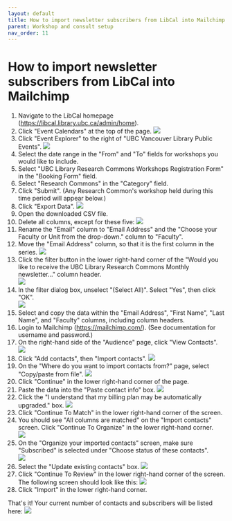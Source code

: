 ```yaml
---
layout: default
title: How to import newsletter subscribers from LibCal into Mailchimp
parent: Workshop and consult setup
nav_order: 11
---
```

# How to import newsletter subscribers from LibCal into Mailchimp
1. Navigate to the LibCal homepage (https://libcal.library.ubc.ca/admin/home).
2. Click "Event Calendars" at the top of the page.
![](/assets/images/event_calendars.png)
3. Click "Event Explorer" to the right of "UBC Vancouver Library Public Events".
![](/assets/images/event_explorer.png)
4. Select the date range in the "From" and "To" fields for workshops you would like to include.
5. Select "UBC Library Research Commons Workshops Registration Form" in the "Booking Form" field.
6. Select "Research Commons" in the "Category" field.
7. Click "Submit". (Any Research Common's workshop held during this time period will appear below.)
8. Click "Export Data".
![](/assets/images/event_explorer_fields.png)
9. Open the downloaded CSV file.
10. Delete all columns, except for these five:
![](/assets/images/five_columns.png)
11. Rename the "Email" column to "Email Address" and the "Choose your Faculty or Unit from the drop-down." column to "Faculty".
12. Move the "Email Address" column, so that it is the first column in the series.
![](/assets/images/five_columns_revised.png)
13. Click the filter button in the lower right-hand corner of the "Would you like to receive the UBC Library Research Commons Monthly newsletter..." column header.  
![](/assets/images/filter_button.png)
14. In the filter dialog box, unselect "(Select All)". Select "Yes", then click "OK".  
![](/assets/images/filter_popup.png)
15. Select and copy the data within the "Email Address", "First Name", "Last Name", and "Faculty" columns, including column headers.
16. Login to Mailchimp (https://mailchimp.com/). (See documentation for username and password.)
17. On the right-hand side of the "Audience" page, click "View Contacts".
![](/assets/view_contacts.png)
18. Click "Add contacts", then "Import contacts".
![](/assets/add_import_contacts.png)
19. On the "Where do you want to import contacts from?" page, select "Copy/paste from file".
![](/assets/copy_paste_file.png)
20. Click "Continue" in the lower right-hand corner of the page.
21. Paste the data into the "Paste contact info" box.
![](/assets/paste_excel.png)
22. Click the "I understand that my billing plan may be automatically upgraded." box.
![](/assets/billing_plan.png)
23. Click "Continue To Match" in the lower right-hand corner of the screen.
24. You should see "All columns are matched" on the "Import contacts" screen. Click "Continue To Organize" in the lower right-hand corner.  
![](/assets/all_columns_matched.png)
25. On the "Organize your imported contacts" screen, make sure "Subscribed" is selected under "Choose status of these contacts".  
![](/assets/subscribed.png)
26. Select the "Update existing contacts" box.
![](/assets/update_existing_contacts.png)
27. Click "Continue To Review" in the lower right-hand corner of the screen. The following screen should look like this:
![](/assets/review_page.png)
28. Click "Import" in the lower right-hand corner.  

That's it! Your current number of contacts and subscribers will be listed here:
![](/assets/subscription_number.png)
